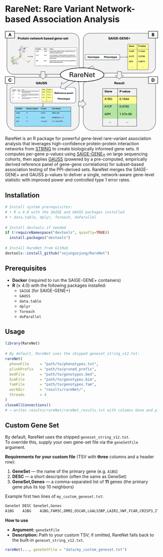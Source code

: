 # RareNet: Rare Variant Network-based Association Analysis
![Figure 1. RareNet workflow](rarenet_overview.png)

RareNet is an R package for powerful gene-level rare-variant association analysis that leverages high-confidence protein-protein interaction networks from [STRING](https://string-db.org/) to create biologically informed gene sets. It computes per-gene p-values using [SAIGE-GENE+](https://github.com/weizhouUMICH/SAIGE) on large sequencing cohorts, then applies [GAUSS](https://github.com/diptavo/GAUSS) (powered by a pre-computed, empirically derived reference panel of gene-gene correlations) for subset-based association testing of the PPI-derived sets. RareNet merges the SAIGE-GENE+ and GAUSS p-values to deliver a single, network-aware gene-level statistic with improved power and controlled type 1 error rates. 


## Installation

```r
# Install system prerequisites:
# • R ≥ 4.0 with the SAIGE and GAUSS packages installed
# • data.table, dplyr, foreach, doParallel

# Install devtools if needed
if (!requireNamespace("devtools", quietly=TRUE))
  install.packages("devtools")

# Install RareNet from GitHub
devtools::install_github("sojungsojung/RareNet")
```

## Prerequisites

- **Docker** (required to run the SAIGE-GENE+ containers)  
- **R** (≥ 4.0) with the following packages installed:
  - `SAIGE` (for SAIGE-GENE+)  
  - `GAUSS`  
  - `data.table`  
  - `dplyr`  
  - `foreach`  
  - `doParallel`  

## Usage

```r
library(RareNet)

# By default, RareNet uses the shipped geneset_string_v12.txt:
rareNet(
  phenoFile     = "path/to/phenotypes.txt",
  plinkPrefix   = "path/to/pruned_prefix",
  bedFile       = "path/to/genotypes.bed",
  bimFile       = "path/to/genotypes.bim",
  famFile       = "path/to/genotypes.fam",
  workDir       = "results/rareNet/",
  threads       = 4
)
closeAllConnections()
# → writes results/rareNet/rareNet_results.txt with columns Gene and p.value
```

## Custom Gene Set

By default, RareNet uses the shipped `geneset_string_v12.txt`.  
To override this, supply your own gene-set file via the `geneSetFile` argument.  

**Requirements for your custom file** (TSV with **three** columns and a header row):  
1. **GeneSet** — the name of the primary gene (e.g. `A1BG`)  
2. **DESC**    — a short description (often the same as GeneSet)  
3. **GeneSet,Genes** — a comma-separated list of **11** genes (the primary gene plus its top 10 neighbors)  

Example first two lines of `my_custom_geneset.txt`:
```txt
GeneSet DESC GeneSet,Genes
A1BG	A1BG	A1BG,FAM3C,ORM2,OSCAR,LGALS3BP,LAIR2,VWF,FCAR,CRISP3,ITIH4,VSTM1
```

**How to use**  
- **Argument:** `geneSetFile`  
- **Description:** Path to your custom TSV; if omitted, RareNet falls back to the built-in `geneset_string_v12.txt`.  

```r
rareNet(..., geneSetFile = "data/my_custom_geneset.txt")
```
